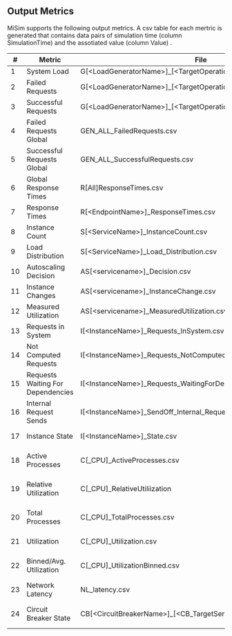 ## Output Metrics

MiSim supports the following output metrics.
A csv table for each mertric is generated that contains data pairs of simulation time (column SimulationTime) and the assotiated value (column Value) .

| #   | Metric                            | File                                                                  | Desciption                                                                                      |
| --- | --------------------------------- | --------------------------------------------------------------------- | ----------------------------------------------------------------------------------------------- |
| 1   | System Load                       | G[\<LoadGeneratorName>]\_[\<TargetOperation>]\_Load.csv               | Load accumulated over 1 STU                                                                     |
| 2   | Failed Requests                   | G[\<LoadGeneratorName>]\_[\<TargetOperation>]\_FailedRequests.csv     | Failed Requests accumulated over 1 STU                                                          |
| 3   | Successful Requests               | G[\<LoadGeneratorName>]\_[\<TargetOperation>]\_SuccessfulRequests.csv | Successful Requests accumulated over 1 STU                                                      |
| 4   | Failed Requests Global            | GEN_ALL_FailedRequests.csv                                            | Accumulation of failed requests over all load generators binned by 1 STU.                       |
| 5   | Successful Requests Global        | GEN_ALL_SuccessfulRequests.csv                                        | Accumulation of successful requests over all Load generators binned by 1 STU.                   |
| 6   | Global Response Times             | R[All]ResponseTimes.csv                                               | All measured responsetimes, independent of service.                                             |
| 7   | Response Times                    | R[\<EndpointName>]\_ResponseTimes.csv                                 | Response times simualted for the specific endpoint.                                             |
| 8   | Instance Count                    | S[\<ServiceName>]\_InstanceCount.csv                                  | Number of Instances of the respective service.                                                  |
| 9   | Load Distribution                 | S[\<ServiceName>]\_Load_Distribution.csv                              | List of instances that were chosen as load balancing target.                                    |
| 10  | Autoscaling Decision              | AS[\<servicename>]\_Decision.csv                                      | Holds the autoscaler decision as "UP","HOLD" and "DOWN"                                         |
| 11  | Instance Changes                  | AS[\<servicename>]\_InstanceChange.csv                                | Number of started/stopped instances for a scaling decision                                      |
| 12  | Measured Utilization              | AS[\<servicename>]\_MeasuredUtilization.csv                           | Periodically measured Utilization by the autoscaler                                             |
| 13  | Requests in System                | I[\<InstanceName>]\_Requests_InSystem.csv                             | Number of Requests currently handled by an Instance.                                            |
| 14  | Not Computed Requests             | I[\<InstanceName>]\_Requests_NotComputed.csv                          | Number of Requests that still have a remaining computational demand for the instances' CPU.     |
| 15  | Requests Waiting For Dependencies | I[\<InstanceName>]\_Requests_WaitingForDependencies.csv               | Number of Requests still waiting for dependenies (data collection) to complete.                 |
| 16  | Internal Request Sends            | I[\<InstanceName>]\_SendOff_Internal_Requests.csv                     | Number of open Dependencies. (One request may produces multiple dependencie requests.)          |
| 17  | Instance State                    | I[\<InstanceName>]\_State.csv                                         | State of the instance (Running, Shutting Down, Shut Down, ...)                                  |
| 18  | Active Processes                  | C[<InstanceName>_CPU]\_ActiveProcesses.csv                            | The count of requests that are currently using active CPU time. Essentially active Threads.     |
| 19  | Relative Utilization              | C[<InstanceName>_CPU]\_RelativeUtiliization                           | A measure of how long the CPU will take to complete its active work and clear its queue.        |
| 20  | Total Processes                   | C[<InstanceName>_CPU]\_TotalProcesses.csv                             | Count of requests currently assigend to be handled by the CPU. (Queuelenght + Active Processes) |
| 21  | Utilization                       | C[<InstanceName>_CPU]\_Utilization.csv                                | Percentage utilization of the CPU changes in _n_/_CoreCount_ sized steps.                       |
| 22  | Binned/Avg. Utilization           | C[<InstanceName>_CPU]\_UtilizationBinned.csv                          | Running Average over the utilization with window size of 0.5 STU (not modifyable yet).          |
| 23  | Network Latency                   | NL_latency.csv                                                        | List of calculated Network latencies. **Disabled by default**.                                  |
| 24  | Circuit Breaker State             | CB[\<CircuitBreakerName>]\_[\<CB_TargetService>].csv                  | Tupel of current (State, #SuccessFullRequests,#FailedRequests, FailureRate)                     |
